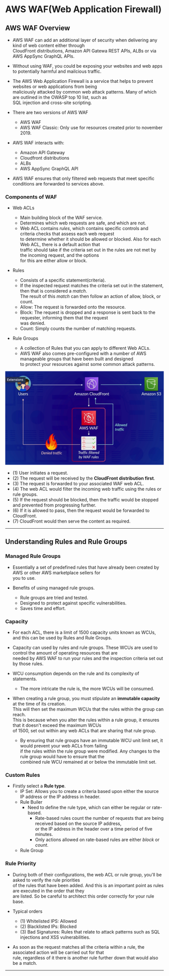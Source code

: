 # AWS WAF(Web Application Firewall)

## AWS WAF Overview

- AWS WAF can add an additional layer of security when delivering any kind of web content either through  
  CloudFront distributions, Amazon API Gatewa REST APIs, ALBs or via AWS AppSync GraphQL APIs.

- Without using WAF, you could be exposing your websites and web apps to potentially harmful and mailcious traffic.

- The AWS Web Application Firewall is a service that helps to prevent websites or web applications from being  
  maliciously attacked by common web attack patterns. Many of which are outlined in the OWASP top 10 list, such as  
  SQL injection and cross-site scripting.

- There are two versions of AWS WAF

  - AWS WAF
  - AWS WAF Classic: Only use for resources created prior to november 2019.

- AWS WAF interacts with:

  - Amazon API Gateway
  - Cloudfront distributions
  - ALBs
  - AWS AppSync GraphQL API

- AWS WAF ensures that only filtered web requests that meet specific conditions are forwarded to services above.

### Components of WAF

- Web ACLs

  - Main building block of the WAF service.
  - Determines which web requests are safe, and which are not.
  - Web ACL contains _rules_, which contains specific controls and criteria checks that assess each web request  
    to determine whether it should be allowed or blocked. Also for each Web ACL, there is a default action that  
    traffic should take if the criteria set out in the rules are not met by the incoming request, and the options  
    for this are either allow or block.

- Rules

  - Consists of a specific statement(criteria).
  - If the inspected request matches the criteria set out in the statement, then that is considered a _match_.  
    The result of this _match_ can then follow an action of allow, block, or count.
  - Allow: The request is forwarded onto the resource.
  - Block: The request is dropped and a response is sent back to the requester, informing them that the request  
    was denied.
  - Count: Simply counts the number of matching requests.

- Rule Groups

  - A collection of Rules that you can apply to different Web ACLs.
  - AWS WAF also comes pre-configured with a number of AWS manageable groups that have been built and designed  
    to protect your resources against some common attack patterns.

![picture 2](/images/AWS_SAA_WAF_1.png)

- (1) User initiates a request.
- (2) The request will be received by the **CloudFront distribution first**.
- (3) The request is forwarded to your associated WAF web ACL.
- (4) The web ACL would filter the incoming web traffic using the rules or rule groups.
- (5) If the request should be blocked, then the traffic would be stopped and prevented from progressing further.
- (6) If it is allowed to pass, then the request would be forwarded to CloudFront.
- (7) CloudFront would then serve the content as required.

---

## Understanding Rules and Rule Groups

### Managed Rule Groups

- Essentially a set of predefined rules that have already been created by AWS or other AWS marketplace sellers for  
  you to use.

- Benefits of using managed rule groups.
  - Rule groups are tried and tested.
  - Designed to protect against specific vulnerabilities.
  - Saves time and effort.

### Capacity

- For each ACL, there is a limit of 1500 capacity units known as WCUs, and this can be used by Rules and Rule Groups.
- Capacity can used by rules and rule groups. These WCUs are used to control the amount of operating resources that are  
  needed by AWS WAF to run your rules and the inspection criteria set out by those rules.

- WCU consumption depends on the rule and its complexity of statements.

  - The more intricate the rule is, the more WCUs will be consumed.

- When creating a rule group, you must stipulate an **immutable capacity** at the time of its creation.  
  This will then set the maximum WCUs that the rules within the group can reach.  
  This is because when you alter the rules within a rule group, it ensures that it doesn't exceed the maximum WCUs  
  of 1500, set out within any web ACLs that are sharing that rule group.

  - By ensuring that rule groups have an immutable WCU unit limit set, it would prevent your web ACLs from failing  
    if the rules within the rule group were modified. Any changes to the rule group would have to ensure that the  
    combined rule WCU remained at or below the immutable limit set.

### Custom Rules

- Firstly select a **Rule type**.
  - IP Set: Allows you to create a criteria based upon either the source IP address or the IP address in header.
  - Rule Builer
    - Need to define the rule type, which can either be regular or rate-based.
      - Rate-based rules count the number of requests that are being received based on the source IP address,  
        or the IP address in the header over a time period of five minutes.
      - Only actions allowed on rate-based rules are either _block_ or _count_.
  - Rule Group

### Rule Priority

- During both of their configurations, the web ACL or rule group, you'll be asked to verify the rule priorities  
  of the rules that have been added. And this is an important point as rules are executed in the order that they  
  are listed. So be careful to architect this order correctly for your rule base.

- Typical orders

  - (1) Whitelisted IPS: Allowed
  - (2) Blacklisted IPs: Blocked
  - (3) Bad Signatures: Rules that relate to attack patterns such as SQL injections and XSS vulnerabilities.

- As soon as the request matches all the criteria within a rule, the associated action will be carried out for that  
  rule, regardless of it there is another rule further down that would also be a match.

---
